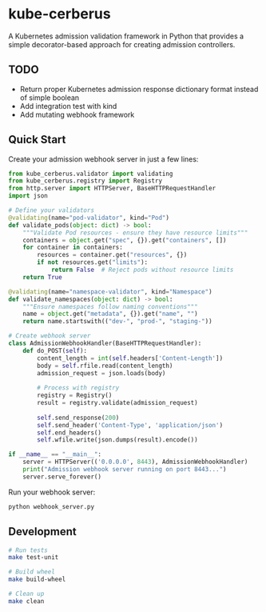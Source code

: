 # kube-cerberus

A Kubernetes admission validation framework in Python that provides a simple decorator-based approach for creating admission controllers.

## TODO

- Return proper Kubernetes admission response dictionary format instead of simple boolean
- Add integration test with kind
- Add mutating webhook framework

## Quick Start

Create your admission webhook server in just a few lines:

```python
from kube_cerberus.validator import validating
from kube_cerberus.registry import Registry
from http.server import HTTPServer, BaseHTTPRequestHandler
import json

# Define your validators
@validating(name="pod-validator", kind="Pod")
def validate_pods(object: dict) -> bool:
    """Validate Pod resources - ensure they have resource limits"""
    containers = object.get("spec", {}).get("containers", [])
    for container in containers:
        resources = container.get("resources", {})
        if not resources.get("limits"):
            return False  # Reject pods without resource limits
    return True

@validating(name="namespace-validator", kind="Namespace")
def validate_namespaces(object: dict) -> bool:
    """Ensure namespaces follow naming conventions"""
    name = object.get("metadata", {}).get("name", "")
    return name.startswith(("dev-", "prod-", "staging-"))

# Create webhook server
class AdmissionWebhookHandler(BaseHTTPRequestHandler):
    def do_POST(self):
        content_length = int(self.headers['Content-Length'])
        body = self.rfile.read(content_length)
        admission_request = json.loads(body)
        
        # Process with registry
        registry = Registry()
        result = registry.validate(admission_request)
        
        self.send_response(200)
        self.send_header('Content-Type', 'application/json')
        self.end_headers()
        self.wfile.write(json.dumps(result).encode())

if __name__ == "__main__":
    server = HTTPServer(('0.0.0.0', 8443), AdmissionWebhookHandler)
    print("Admission webhook server running on port 8443...")
    server.serve_forever()
```

Run your webhook server:
```bash
python webhook_server.py
```

## Development

```bash
# Run tests
make test-unit

# Build wheel
make build-wheel

# Clean up
make clean
```
